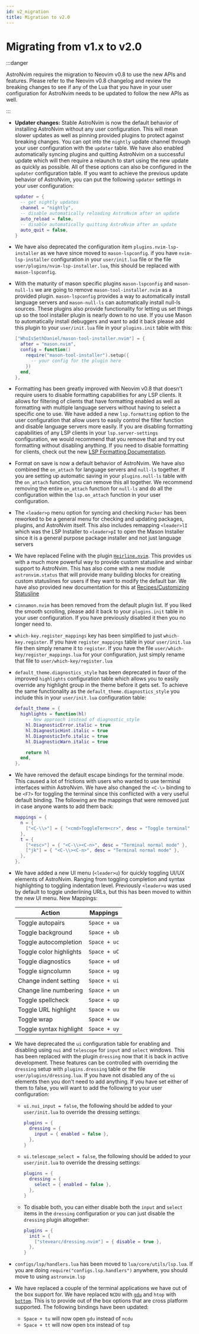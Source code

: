 ```yaml
---
id: v2_migration
title: Migration to v2.0
---
```


# Migrating from v1.x to v2.0

:::danger

AstroNvim requires the migration to Neovim v0.8 to use the new APIs and features. Please refer to the Neovim v0.8 changelog and review the breaking changes to see if any of the Lua that you have in your user configuration for AstroNvim needs to be updated to follow the new APIs as well.

:::

- **Updater changes:** Stable AstroNvim is now the default behavior of installing AstroNvim without any user configuration. This will mean slower updates as well as pinning provided plugins to protect against breaking changes. You can opt into the `nightly` update channel through your user configuration with the `updater` table. We have also enabled automatically syncing plugins and quitting AstroNvim on a successful update which will then require a relaunch to start using the new update as quickly as possible. All of these options can also be configured in the `updater` configuration table. If you want to achieve the previous update behavior of AstroNvim, you can put the following `updater` settings in your user configuration:

  ```lua
  updater = {
    -- get nightly updates
    channel = "nightly",
    -- disable automatically reloading AstroNvim after an update
    auto_reload = false,
    -- disable automatically quitting AstroNvim after an update
    auto_quit = false,
  }
  ```

- We have also deprecated the configuration item `plugins.nvim-lsp-installer` as we have since moved to `mason-lspconfig`. if you have `nvim-lsp-installer` configuration in your `user/init.lua` file or the file `user/plugins/nvim-lsp-installer.lua`, this should be replaced with `mason-lspconfig`.

- With the maturity of mason specific plugins `mason-lspconfig` and `mason-null-ls` we are going to remove `mason-tool-installer.nvim` as a provided plugin. `mason-lspconfig` provides a way to automatically install language servers and `mason-null-ls` can automatically install null-ls sources. These plugins also provide functionality for letting us set things up so the tool installer plugin is nearly down to no use. If you use Mason to automatically install debuggers and want to add it back please add this plugin to your `user/init.lua` file in your `plugins.init` table with this:

  ```lua
  ["WhoIsSethDaniel/mason-tool-installer.nvim"] = {
    after = "mason.nvim",
    config = function()
      require("mason-tool-installer").setup({
        -- your config for the plugin here
      })
    end,
  },
  ```

- Formatting has been greatly improved with Neovim v0.8 that doesn't require users to disable formatting capabilities for any LSP clients. It allows for filtering of clients that have formatting enabled as well as formatting with multiple language servers without having to select a specific one to use. We have added a new `lsp.formatting` option to the user configuration that allow users to easily control the filter function and disable language servers more easily. If you are disabling formatting capabilities of any LSP clients in your `lsp.server-settings` configuration, we would recommend that you remove that and try out formatting without disabling anything. If you need to disable formatting for clients, check out the new [LSP Formatting Documentation](../Recipes/advanced_lsp.md#controlling-formatting).

- Format on save is now a default behavior of AstroNvim. We have also combined the `on_attach` for language servers and `null-ls` together. If you are setting up automatic saving in your `plugins.null-ls` table with the `on_attach` function, you can remove this all together. We recommend removing the entire `on_attach` function for `null-ls` and do all the configuration within the `lsp.on_attach` function in your user configuration.

- The `<leader>p` menu option for syncing and checking `Packer` has been reworked to be a general menu for checking and updating packages, plugins, and AstroNvim itself. This also includes remapping `<leader>lI` which was the LSP Installer to `<leader>pI` to open the Mason Installer since it is a general purpose package installer and not just language servers

- We have replaced Feline with the plugin [`Heirline.nvim`](https://github.com/rebelot/heirline.nvim). This provides us with a much more powerful way to provide custom statusline and winbar support to AstroNvim. This has also come with a new module `astronvim.status` that will provide many building blocks for creating custom statuslines for users if they want to modify the default bar. We have also provided new documentation for this at [Recipes/Customizing Statusline](../Recipes/status)

- `cinnamon.nvim` has been removed from the default plugin list. If you liked the smooth scrolling, please add it back to your `plugins.init` table in your user configuration. If you have previously disabled it then you no longer need to.

- `which-key.register_mappings` key has been simplified to just `which-key.register`. If you have `register_mappings` table in your `user/init.lua` file then simply rename it to `register`. If you have the file `user/which-key/register_mappings.lua` for your configuration, just simply rename that file to `user/which-key/register.lua`

- `default_theme.diagnostics_style` has been deprecated in favor of the improved `highlights` configuration table which allows you to easily override any highlight group in the theme before it gets set. To achieve the same functionality as the `default_theme.diagnostics_style` you include this in your `user/init.lua` configuration table:

  ```lua
  default_theme = {
    highlights = function(hl)
      -- New approach instead of diagnostic_style
      hl.DiagnosticError.italic = true
      hl.DiagnosticHint.italic = true
      hl.DiagnosticInfo.italic = true
      hl.DiagnosticWarn.italic = true

      return hl
    end,
  },
  ```

- We have removed the default escape bindings for the terminal mode. This caused a lot of frictions with users who wanted to use terminal interfaces within AstroNvim. We have also changed the `<C-\>` binding to be `<F7>` for toggling the terminal since this conflicted with a very useful default binding. The following are the mappings that were removed just in case anyone wants to add them back:

  ```lua
  mappings = {
    n = {
      ["<C-\\>"] = { "<cmd>ToggleTerm<cr>", desc = "Toggle terminal" },
    },
    t = {
      ["<esc>"] = { "<C-\\><C-n>", desc = "Terminal normal mode" },
      ["jk"] = { "<C-\\><C-n>", desc = "Terminal normal mode" },
    },
  },
  ```

- We have added a new UI menu (`<leader>u`) for quickly toggling UI/UX elements of AstroNvim. Ranging from toggling completion and syntax highlighting to toggling indentation level. Previously `<leader>u` was used by default to toggle underlining URLs, but this has been moved to within the new UI menu. New Mappings:

  | Action                  | Mappings     |
  | ----------------------- | ------------ |
  | Toggle autopairs        | `Space + ua` |
  | Toggle background       | `Space + ub` |
  | Toggle autocompletion   | `Space + uc` |
  | Toggle color highlights | `Space + uC` |
  | Toggle diagnostics      | `Space + ud` |
  | Toggle signcolumn       | `Space + ug` |
  | Change indent setting   | `Space + ui` |
  | Change line numbering   | `Space + un` |
  | Toggle spellcheck       | `Space + up` |
  | Toggle URL highlight    | `Space + uu` |
  | Toggle wrap             | `Space + uw` |
  | Toggle syntax highlight | `Space + uy` |

- We have deprecated the `ui` configuration table for enabling and disabling using `nui` and `telescope` for `input` and `select` windows. This has been replaced with the plugin `dressing` now that it is back in active development. These features can be controlled with overriding the `dressing` setup with `plugins.dressing` table or the file `user/plugins/dressing.lua`. If you have not disabled any of the `ui` elements then you don't need to add anything. If you have set either of them to false, you will want to add the following to your user configuration:

  - `ui.nui_input = false`, the following should be added to your `user/init.lua` to override the dressing settings:
    ```lua
    plugins = {
      dressing = {
        input = { enabled = false },
      },
    }
    ```
  - `ui.telescope_select = false`, the following should be added to your `user/init.lua` to override the dressing settings:
    ```lua
    plugins = {
      dressing = {
        select = { enabled = false },
      },
    }
    ```
  - To disable both, you can either disable both the `input` and `select` items in the `dressing` configuration or you can just disable the `dressing` plugin altogether:
    ```lua
    plugins = {
      init = {
        ["stevearc/dressing.nvim"] = { disable = true },
      },
    }
    ```

- `configs/lsp/handlers.lua` has been moved to `lua/core/utils/lsp.lua`. If you are doing `require("configs.lsp.handlers")` anywhere, you should move to using `astronvim.lsp`

- We have replaced a couple of the terminal applications we have out of the box support for. We have replaced `NCDU` with [`gdu`](https://github.com/dundee/gdu) and `htop` with [`bottom`](https://github.com/ClementTsang/bottom). This is to provide out of the box options that are cross platform supported. The following bindings have been updated:

  - `Space + tu` will now open `gdu` instead of `ncdu`
  - `Space + tt` will now open `btm` instead of `top`
